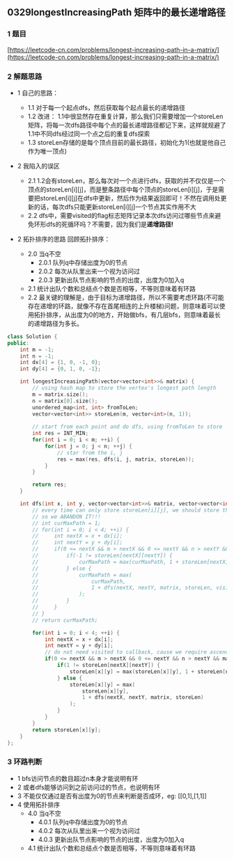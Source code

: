## 0329longestIncreasingPath  矩阵中的最长递增路径

### 1 题目
[https://leetcode-cn.com/problems/longest-increasing-path-in-a-matrix/](https://leetcode-cn.com/problems/longest-increasing-path-in-a-matrix/)


### 2 解题思路
- 1 自己的思路：
  - 1.1 对于每一个起点dfs，然后获取每个起点最长的递增路径
  - 1.2 改进： 1.1中很显然存在重复计算，那么我们只需要增加一个storeLen矩阵，将每一次dfs路径中每个点的最长递增路径都记下来，这样就规避了1.1中不同dfs经过同一个点之后的重复dfs探索
  - 1.3 storeLen存储的是每个顶点目前的最长路径，初始化为1(也就是他自己作为唯一顶点)
- 2 我陷入的误区
  - 2.1 1.2会有storeLen，那么每次对一个点进行dfs，获取的并不仅仅是一个顶点的storeLen[i][j]，而是整条路径中每个顶点的storeLen[i][j]，于是需要把storeLen[i][j]在dfs中更新，然后作为结果返回即可！不然在调用处更新的话，每次dfs只能更新storeLen[i][j]一个节点其实作用不大
  - 2.2 dfs中，需要visited的flag标志矩阵记录本次dfs访问过哪些节点来避免环形dfs的死循环吗？不需要，因为我们是**递增路径!**

- 2 拓扑排序的思路
回顾拓扑排序：
  - 2.0 当q不空
    - 2.0.1 队列q中存储出度为0的节点
    - 2.0.2 每次从队里出来一个视为访问过
    - 2.0.3 更新出队节点影响的节点的出度，出度为0加入q
  - 2.1 统计出队个数和总结点个数是否相等，不等则意味着有环路
  - 2.2 最关键的理解是，由于目标为递增路径，所以不需要考虑环路(不可能存在递增的环路，就像不存在首尾相连的上升楼梯)问题，则意味着可以使用拓扑排序，从出度为0的地方，开始做bfs，有几层bfs，则意味着最长的递增路径为多长。
```cpp
class Solution {
public:
    int m = -1;
    int n = -1;
    int dx[4] = {1, 0, -1, 0};
    int dy[4] = {0, 1, 0, -1};

    int longestIncreasingPath(vector<vector<int>>& matrix) {
        // using hash map to store the vertex's longest path length
        m = matrix.size();
        n = matrix[0].size();
        unordered_map<int, int> fromToLen;
        vector<vector<int>> storeLen(m, vector<int>(n, 1));
        
        // start from each point and do dfs, using fromToLen to store
        int res = INT_MIN;
        for(int i = 0; i < m; ++i) {
            for(int j = 0; j < n; ++j) {
                // star from the i, j
                res = max(res, dfs(i, j, matrix, storeLen));
            }
        }

        return res;
    }

    int dfs(int x, int y, vector<vector<int>>& matrix, vector<vector<int>>& storeLen) {
        // every time can only store storeLen[i][j], we should store the whole path
        // so we ABANDON IT!!!
        // int curMaxPath = 1;
        // for(int i = 0; i < 4; ++i) {
        //     int nextX = x + dx[i];
        //     int nextY = y + dy[i];
        //     if(0 <= nextX && m > nextX && 0 <= nextY && n > nextY && matrix[x][y] < matrix[nextX][nextY]) {
        //         if(-1 != storeLen[nextX][nextY]) {
        //             curMaxPath = max(curMaxPath, 1 + storeLen[nextX][nextY]);
        //         } else {
        //             curMaxPath = max(
        //                 curMaxPath,
        //                 1 + dfs(nextX, nextY, matrix, storeLen, visited)
        //             );
        //         }    
        //     }
        // }
        // return curMaxPath;

        for(int i = 0; i < 4; ++i) {
            int nextX = x + dx[i];
            int nextY = y + dy[i];
            // do not need visited to callback, cause we require ascending path
            if(0 <= nextX && m > nextX && 0 <= nextY && n > nextY && matrix[x][y] < matrix[nextX][nextY]) {
                if(1 != storeLen[nextX][nextY]) {
                    storeLen[x][y] = max(storeLen[x][y], 1 + storeLen[nextX][nextY]);
                } else {
                    storeLen[x][y] = max(
                        storeLen[x][y],
                        1 + dfs(nextX, nextY, matrix, storeLen)
                    );
                }    
            }
        }
        return storeLen[x][y];
    }
};
```

### 3 环路判断
- 1 bfs访问节点的数目超过n本身才能说明有环
- 2 或者dfs能够访问到之前访问过的节点，也说明有环
- 3 不能仅仅通过是否有出度为0的节点来判断是否成环，eg:
[[0,1],[1,1]]
- 4 使用拓扑排序
  - 4.0 当q不空
    - 4.0.1 队列q中存储出度为0的节点
    - 4.0.2 每次从队里出来一个视为访问过
    - 4.0.3 更新出队节点影响的节点的出度，出度为0加入q
  - 4.1 统计出队个数和总结点个数是否相等，不等则意味着有环路
